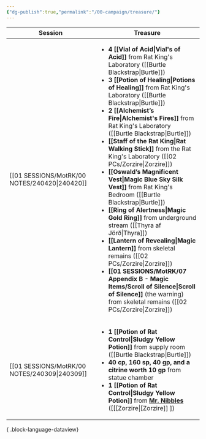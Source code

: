 ```yaml
---
{"dg-publish":true,"permalink":"/00-campaign/treasure/"}
---
```



| Session                                          | Treasure                                                                                                                                                                                                                                                                                                                                                                                                                                                                                                                                                                                                                                                                                                                                                                                                                                                                                |
| ------------------------------------------------ | --------------------------------------------------------------------------------------------------------------------------------------------------------------------------------------------------------------------------------------------------------------------------------------------------------------------------------------------------------------------------------------------------------------------------------------------------------------------------------------------------------------------------------------------------------------------------------------------------------------------------------------------------------------------------------------------------------------------------------------------------------------------------------------------------------------------------------------------------------------------------------------- |
| [[01 SESSIONS/MotRK/00 NOTES/240420\|240420]] | <ul><li>**4 [[Vial of Acid\\|Vial's of Acid]]** from Rat King's Laboratory ([[Burtle Blackstrap\\|Burtle]])</li><li>**3 [[Potion of Healing\\|Potions of Healing]]** from Rat King's Laboratory ([[Burtle Blackstrap\\|Burtle]])</li><li>**2 [[Alchemist’s Fire\\|Alchemist's Fires]]** from Rat King's Laboratory ([[Burtle Blackstrap\\|Burtle]])</li><li>**[[Staff of the Rat King\\|Rat Walking Stick]]** from the Rat King's Laboratory ([[02 PCs/Zorzire\|Zorzire]])</li><li>**[[Oswald’s Magnificent Vest\\|Magic Blue Sky Silk Vest]]** from Rat King's Bedroom ([[Burtle Blackstrap\\|Burtle]])</li><li>**[[Ring of Alertness\\|Magic Gold Ring]]** from underground stream ([[Thyra af Jörð\\|Thyra]])</li><li>**[[Lantern of Revealing\\|Magic Lantern]]** from skeletal remains ([[02 PCs/Zorzire\|Zorzire]])</li><li>**[[01 SESSIONS/MotRK/07 Appendix B - Magic Items/Scroll of Silence\|Scroll of Silence]]** (the warning) from skeletal remains ([[02 PCs/Zorzire\|Zorzire]])</li></ul> |
| [[01 SESSIONS/MotRK/00 NOTES/240309\|240309]] | <ul><li>**1 [[Potion of Rat Control\\|Sludgy Yellow Potion]]** from supply room ([[Burtle Blackstrap\\|Burtle]])</li><li>**40 cp, 160 sp, 40 gp, and a citrine worth 10 gp**  from statue chamber</li><li>**1 [[Potion of Rat Control\\|Sludgy Yellow Potion]]** from **[Mr. Nibbles](https://imgur.com/1tNiAnW)** ([[[Zorzire\|[Zorzire]] ])</li></ul>                                                                                                                                                                                                                                                                                                                                                                                                                                                                                                                                           |

{ .block-language-dataview}

